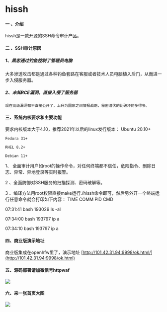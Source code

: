 # hissh

#### 一 、介绍
hissh是一款开源的SSH命令审计产品。

#### 二 、SSH审计原因
##### 1、黑客通过钓鱼控制了管理员电脑

​    大多渗透攻击都是通过各种钓鱼套路在客服或者技术人员电脑植入后门，从而进一步入侵服务器。

##### 2、未知RCE漏洞，直接入侵了服务器

    现在高级漏洞都不直接公开了，上升为国家之间情报战略，秘密潜伏的比破坏的多得多。


#### 三、系统内核要求和主要功能
​要求内核版本大于4.10，推荐2021年以后的linux发行版本：
    Ubuntu 20.10+
    
    Fedora 31+
    
    RHEL 8.2+
    
    Debian 11+
    

1、 全面审计用户如root的操作命令，对任何终端都不信任，危险指令、删除日志、异常、异地登录等实时报警。

2 、全面防御对SSH服务的扫描探测、密码破解等。

3 、编译方法用root权限直接make运行./hissh命令即可，然后另外开一个终端运行任意命令就会打印如下内容：
TIME     COMM             PID     CMD

07:31:41 bash             193029  ls -al

07:34:00 bash             193797  ip a

07:34:10 bash             193797  ip a



#### 四、商业版演示地址

商业版集成在openhfw里了，演示地址 [http://101.42.31.94:9998/ok.html/](http://101.42.31.94:9998/ok.html)

#### 五、源码部署请加微信号httpwaf

![](https://gitee.com/httpwaf/httpwaf/raw/master/img/wechat.png)

#### 六、来一张首页大图

![](https://gitee.com/httpwaf/httpwaf/raw/master/img/home.png)
